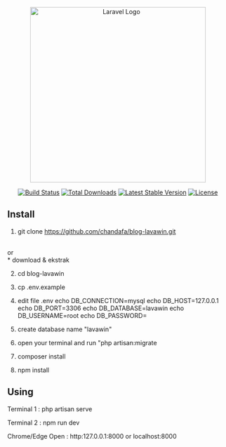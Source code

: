 <p align="center"><a href="https://laravel.com" target="_blank"><img src="https://raw.githubusercontent.com/laravel/art/master/logo-lockup/5%20SVG/2%20CMYK/1%20Full%20Color/laravel-logolockup-cmyk-red.svg" width="400" alt="Laravel Logo"></a></p>

<p align="center">
<a href="https://github.com/laravel/framework/actions"><img src="https://github.com/laravel/framework/workflows/tests/badge.svg" alt="Build Status"></a>
<a href="https://packagist.org/packages/laravel/framework"><img src="https://img.shields.io/packagist/dt/laravel/framework" alt="Total Downloads"></a>
<a href="https://packagist.org/packages/laravel/framework"><img src="https://img.shields.io/packagist/v/laravel/framework" alt="Latest Stable Version"></a>
<a href="https://packagist.org/packages/laravel/framework"><img src="https://img.shields.io/packagist/l/laravel/framework" alt="License"></a>
</p>


## Install

1. git clone https://github.com/chandafa/blog-lavawin.git
<br>
or
<br>
* download & ekstrak

2. cd blog-lavawin

3. cp .env.example
   
4. edit file .env
    echo DB_CONNECTION=mysql
    echo DB_HOST=127.0.0.1
    echo DB_PORT=3306
    echo DB_DATABASE=lavawin
    echo DB_USERNAME=root
    echo DB_PASSWORD=
   
5. create database name "lavawin"
   
6. open your terminal and run "php artisan:migrate

7. composer install

8. npm install

## Using
Terminal 1 :
    php artisan serve

Terminal 2 :
    npm run dev

Chrome/Edge Open : 
    http:127.0.0.1:8000
    or
    localhost:8000



